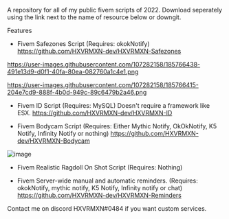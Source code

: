 
A repository for all of my public fivem scripts of 2022.
Download seperately using the link next to the name of resource below or downgit.

Features  
  
  - Fivem Safezones Script (Requires: okokNotify)
    https://github.com/HXVRMXN-dev/HXVRMXN-Safezones
 
  https://user-images.githubusercontent.com/107282158/185766438-491e13d9-d0f1-40fa-80ea-082760a1c4e1.png


  https://user-images.githubusercontent.com/107282158/185766415-204e7cd9-888f-4b0d-949c-89c6479b2a46.png

  
  
 
 
 - Fivem ID Script (Requires: MySQL) Doesn't require a framework like ESX.
  https://github.com/HXVRMXN-dev/HXVRMXN-ID
  
 
 
 
 - Fivem Bodycam Script (Requires: Either Mythic Notify, OkOkNotify, K5 Notify, Infinity Notify or nothing)
https://github.com/HXVRMXN-dev/HXVRMXN-Bodycam

![image](https://user-images.githubusercontent.com/107282158/185765783-7a92a0d0-32cf-458e-91e6-3adeff741847.png)
 



- Fivem Realistic Ragdoll On Shot Script (Requires: Nothing)

- Fivem Server-wide manual and automatic reminders.  (Requires: okokNotify, mythic notify, K5 Notify, Infinity notify or chat)
  https://github.com/HXVRMXN-dev/HXVRMXN-Reminders

Contact me on discord HXVRMXN#0484 if you want custom services.
